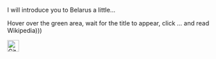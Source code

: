 I will introduce you to Belarus a little...

Hover over the green area, wait for the title to appear, click ... and read Wikipedia)))

<img alt="GitHub commit activity" src="https://img.shields.io/github/commit-activity/y/tamga05/Map?style=flat-square" height="27">
